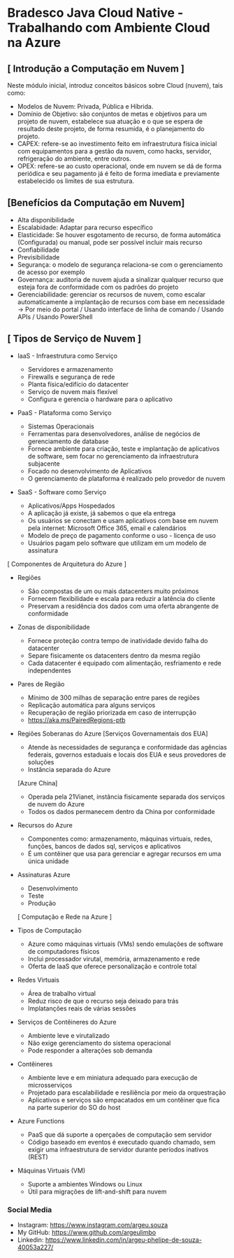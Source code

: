 # Bradesco Java Cloud Native - Trabalhando com Ambiente Cloud na Azure

## [ Introdução a Computação em Nuvem ]
Neste módulo inicial, introduz conceitos básicos sobre Cloud (nuvem), tais como:
* Modelos de Nuvem: Privada, Pública e Híbrida.
* Domínio de Objetivo: são conjuntos de metas e objetivos para um projeto de nuvem, estabelece sua atuação e o que se espera de resultado deste projeto, de forma resumida, é o planejamento do projeto.
* CAPEX: refere-se ao investimento feito em infraestrutura física inicial com equipamentos para a gestão da nuvem, como hacks, servidor, refrigeração do ambiente, entre outros.
* OPEX: refere-se ao custo operacional, onde em nuvem se dá de forma periódica e seu pagamento já é feito de forma imediata e previamente estabelecido os limites de sua estrutura.

## [Benefícios da Computação em Nuvem]
* Alta disponibilidade
* Escalabidade: Adaptar para recurso específico
* Elasticidade: Se houver esgotamento de recurso, de forma automática (Configurada) ou manual, pode ser possível incluir mais recurso
* Confiabilidade
* Previsibilidade
* Segurança: o modelo de segurança relaciona-se com o gerenciamento de acesso por exemplo
* Governança: auditoria de nuvem ajuda a sinalizar qualquer recurso que esteja fora de conformidade com os padrões do projeto
* Gerenciabilidade: gerenciar os recursos de nuvem, como escalar automaticamente a implantação de recursos com base em necessidade -> Por meio do portal / Usando interface de linha de comando / Usando APIs / Usando PowerShell

## [ Tipos de Serviço de Nuvem ]
* IaaS - Infraestrutura como Serviço
  - Servidores e armazenamento
  - Firewalls e segurança de rede
  - Planta física/edifício do datacenter 
  - Serviço de nuvem mais flexível
  - Configura e gerencia o hardware para o aplicativo

* PaaS - Plataforma como Serviço
  - Sistemas Operacionais
  - Ferramentas para desenvolvedores, análise de negócios de gerenciamento de database
  - Fornece ambiente para criação, teste e implantação de aplicativos de software, sem focar no gerenciamento da infraestrutura subjacente
  - Focado no desenvolvimento de Aplicativos
  - O gerenciamento de plataforma é realizado pelo provedor de nuvem

* SaaS - Software como Serviço
  - Aplicativos/Apps Hospedados
  - A aplicação já existe, já sabemos o que ela entrega
  - Os usuários se conectam e usam aplicativos com base em nuvem pela internet: Microsoft Office 365, email e calendários
  - Modelo de preço de pagamento conforme o uso - licença de uso
  - Usuários pagam pelo software que utilizam em um modelo de assinatura

[ Componentes de Arquitetura do Azure ]
* Regiões 
  - São compostas de um ou mais datacenters muito próximos
  - Fornecem flexibilidade e escala para reduzir a latência do cliente
  - Preservam a residência dos dados com uma oferta abrangente de conformidade

* Zonas de disponibilidade
  - Fornece proteção contra tempo de inatividade devido falha do datacenter
  - Separe fisicamente os datacenters dentro da mesma região
  - Cada datacenter é equipado com alimentação, resfriamento e rede independentes

* Pares de Região
  - Mínimo de 300 milhas de separação entre pares de regiões 
  - Replicação automática para alguns serviços
  - Recuperação de região priorizada em caso de interrupção
  - https://aka.ms/PairedRegions-ptb

* Regiões Soberanas do Azure
  [Serviços Governamentais dos EUA]
   - Atende às necessidades de segurança e conformidade das agências federais, governos estaduais e locais dos EUA e seus provedores de soluções
   - Instância separada do Azure

  [Azure China]
   - Operada pela 21Vianet, instância fisicamente separada dos serviços de nuvem do Azure
   - Todos os dados permanecem dentro da China por conformidade
   
* Recursos do Azure
  - Componentes como: armazenamento, máquinas virtuais, redes, funções, bancos de dados sql, serviços e aplicativos
  - É um contêiner que usa para gerenciar e agregar recursos em uma única unidade

* Assinaturas Azure
  - Desenvolvimento
  - Teste
  - Produção

  [ Computação e Rede na Azure ]

* Tipos de Computação
  - Azure como máquinas virtuais (VMs) sendo emulações de software de computadores físicos
  - Inclui processador virutal, memória, armazenamento e rede
  - Oferta de IaaS que oferece personalização e controle total

* Redes Virtuais
  - Área de trabalho virtual
  - Reduz risco de que o recurso seja deixado para trás
  - Implatanções reais de várias sessões
 
* Serviços de Contêineres do Azure
  - Ambiente leve e virutalizado
  - Não exige gerenciamento do sistema operacional
  - Pode responder a alterações sob demanda

* Contêineres
  - Ambiente leve e em miniatura adequado para execução de microsserviços
  - Projetado para escalabilidade e resiliência por meio da orquestração
  - Aplicativos e serviços são empacatados em um contêiner que fica na parte superior do SO do host

* Azure Functions
  - PaaS que dá suporte a operçaões de computação sem servidor 
  - Código baseado em eventos é executado quando chamado, sem exigir uma infraestrutura de servidor durante períodos inativos (REST)

* Máquinas Virtuais (VM)
  - Suporte a ambientes Windows ou Linux
  - Útil para migrações de lift-and-shift para nuvem


### Social Media
* Instagram: https://www.instagram.com/argeu.souza
* My GitHub: https://www.github.com/argeulimbo
* Linkedin: https://www.linkedin.com/in/argeu-phelipe-de-souza-40053a227/
